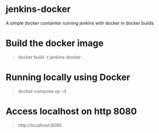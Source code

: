 # jenkins-docker
A simple docker containter running jenkins with docker in docker builds

# Build the docker image

> docker build -t jenkins-docker .

# Running locally using Docker

> docker-compose up -d

# Access localhost on http 8080

> http://localhost:8080


